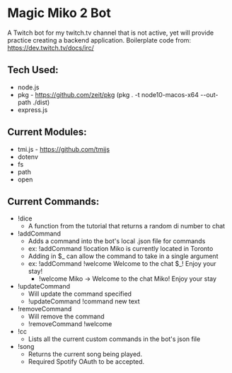 # Magic Miko 2 Bot
A Twitch bot for my twitch.tv channel that is not active, yet will provide practice creating a backend application.
Boilerplate code from: https://dev.twitch.tv/docs/irc/

## Tech Used:
- node.js
- pkg - https://github.com/zeit/pkg (pkg . -t node10-macos-x64 --out-path ./dist)
- express.js

## Current Modules:
- tmi.js - https://github.com/tmijs
- dotenv
- fs
- path
- open

## Current Commands:
- !dice
  - A function from the tutorial that returns a random di number to chat
- !addCommand
  - Adds a command into the bot's local .json file for commands
  - ex: !addCommand !location Miko is currently located in Toronto
  - Adding in $_ can allow the command to take in a single argument
  - ex: !addCommand !welcome Welcome to the chat $_! Enjoy your stay!
    - !welcome Miko -> Welcome to the chat Miko! Enjoy your stay
- !updateCommand
  - Will update the command specified
  - !updateCommand !command new text
- !removeCommand
  - Will remove the command
  - !removeCommand !welcome
- !cc
  - Lists all the current custom commands in the bot's json file
- !song
  - Returns the current song being played.
  - Required Spotify OAuth to be accepted.